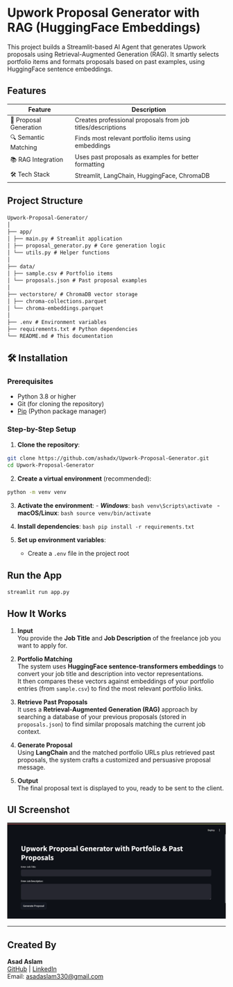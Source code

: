 
# Upwork Proposal Generator with RAG (HuggingFace Embeddings)

  

This project builds a Streamlit-based AI Agent that generates Upwork proposals using Retrieval-Augmented Generation (RAG). It smartly selects portfolio items and formats proposals based on past examples, using HuggingFace sentence embeddings.

  

## Features

|  Feature |  Description |
|--|--|
| 📝 Proposal Generation | Creates professional proposals from job titles/descriptions |
| 🔍 Semantic Matching | Finds most relevant portfolio items using embeddings |
| 📚 RAG Integration | Uses past proposals as examples for better formatting |
| 🛠️ Tech Stack | Streamlit, LangChain, HuggingFace, ChromaDB |

  

## Project Structure

  

```text
Upwork-Proposal-Generator/
│
├── app/
│ ├── main.py # Streamlit application
│ ├── proposal_generator.py # Core generation logic
│ └── utils.py # Helper functions
│
├── data/
│ ├── sample.csv # Portfolio items
│ └── proposals.json # Past proposal examples
│
├── vectorstore/ # ChromaDB vector storage
│ ├── chroma-collections.parquet
│ └── chroma-embeddings.parquet
│
├── .env # Environment variables
├── requirements.txt # Python dependencies
└── README.md # This documentation
```

## 🛠️ Installation

### Prerequisites

- Python 3.8 or higher
- Git (for cloning the repository)
- [Pip](https://pip.pypa.io/en/stable/installation/) (Python package manager)


### Step-by-Step Setup

1. **Clone the repository**:

```bash
git clone https://github.com/ashadx/Upwork-Proposal-Generator.git
cd Upwork-Proposal-Generator
```
2. **Create a virtual environment** (recommended):
```bash
python -m venv venv
```
3. **Activate the environment**:
		- ***Windows***:
			   ```bash
			venv\Scripts\activate
			```
		- **macOS/Linux**:
				```bash
			source venv/bin/activate
			```
			
4. **Install dependencies**:
		```bash
		pip install -r requirements.txt
		```
5. **Set up environment variables**:
	-   Create a  `.env`  file in the project root 

## Run the App
```bash
streamlit run app.py
```

## How It Works

1. **Input**  
   You provide the **Job Title** and **Job Description** of the freelance job you want to apply for.

2. **Portfolio Matching**  
   The system uses **HuggingFace sentence-transformers embeddings** to convert your job title and description into vector representations.  
   It then compares these vectors against embeddings of your portfolio entries (from `sample.csv`) to find the most relevant portfolio links.

3. **Retrieve Past Proposals**  
   It uses a **Retrieval-Augmented Generation (RAG)** approach by searching a database of your previous proposals (stored in `proposals.json`) to find similar proposals matching the current job context.

4. **Generate Proposal**  
   Using **LangChain** and the matched portfolio URLs plus retrieved past proposals, the system crafts a customized and persuasive proposal message.

5. **Output**  
   The final proposal text is displayed to you, ready to be sent to the client.


## UI Screenshot

![Proposal Generator UI](./ui_screenshot.png)

---

## Created By

**Asad Aslam**  
[GitHub](https://github.com/ashadx) | [LinkedIn](https://linkedin.com/in/asadaslam330)  
Email: asadaslam330@gmail.com
